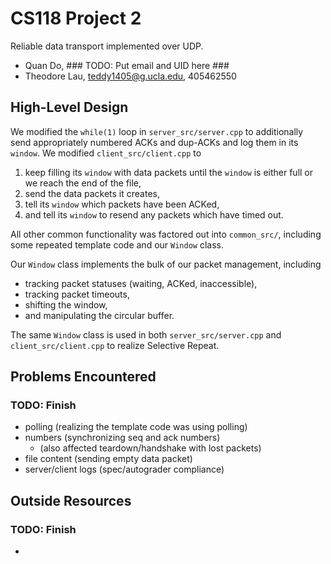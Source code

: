 # CS118 Project 2

Reliable data transport implemented over UDP.
* Quan Do, ### TODO: Put email and UID here ###
* Theodore Lau, teddy1405@g.ucla.edu, 405462550

## High-Level Design

We modified the `while(1)` loop in `server_src/server.cpp` to additionally send
appropriately numbered ACKs and dup-ACKs and log them in its `window`. We
modified `client_src/client.cpp` to
1. keep filling its `window` with data packets until the `window` is either full
   or we reach the end of the file,
2. send the data packets it creates,
3. tell its `window` which packets have been ACKed,
4. and tell its `window` to resend any packets which have timed out.

All other common functionality was factored out into `common_src/`, including
some repeated template code and our `Window` class.

Our `Window` class implements the bulk of our packet management, including
- tracking packet statuses (waiting, ACKed, inaccessible),
- tracking packet timeouts,
- shifting the window,
- and manipulating the circular buffer.

The same `Window` class is used in both `server_src/server.cpp` and
`client_src/client.cpp` to realize Selective Repeat.

## Problems Encountered



### TODO: Finish ###
* polling (realizing the template code was using polling)
* numbers (synchronizing seq and ack numbers)
    - (also affected teardown/handshake with lost packets)
* file content (sending empty data packet)
* server/client logs (spec/autograder compliance)

## Outside Resources

### TODO: Finish ###
* 
